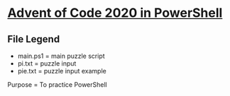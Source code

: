 # [Advent of Code 2020 in PowerShell](https://adventofcode.com/2020)

File Legend
------
* main.ps1 = main puzzle script
* pi.txt = puzzle input
* pie.txt = puzzle input example

Purpose = To practice PowerShell